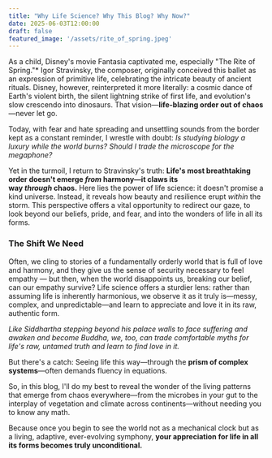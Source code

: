 ```yaml
---
title: "Why Life Science? Why This Blog? Why Now?"
date: 2025-06-03T12:00:00
draft: false
featured_image: '/assets/rite_of_spring.jpeg'
---
```



As a child, Disney's movie Fantasia captivated me, especially "The Rite of Spring."* Igor Stravinsky, the composer, originally conceived this ballet as an expression of primitive life, celebrating the intricate beauty of ancient rituals. Disney, however, reinterpreted it more literally: a cosmic dance of Earth's violent birth, the silent lightning strike of first life, and evolution's slow crescendo into dinosaurs. That vision—**life-blazing order out of chaos**—never let go.

Today, with fear and hate spreading and unsettling sounds from the border kept as a constant reminder, I wrestle with doubt: _Is studying biology a luxury while the world burns? Should I trade the microscope for the megaphone?_

Yet in the turmoil, I return to Stravinsky's truth: **Life's most breathtaking order doesn't emerge _from_ harmony—it claws its way _through_ chaos.** Here lies the power of life science: it doesn't promise a kind universe. Instead, it reveals how beauty and resilience erupt _within_ the storm. This perspective offers a vital opportunity to redirect our gaze, to look beyond our beliefs, pride, and fear, and into the wonders of life in all its forms.

### The Shift We Need

Often, we cling to stories of a fundamentally orderly world that is full of love and harmony, and they give us the sense of security necessary to feel empathy — but then, when the world disappoints us, breaking our belief, can our empathy survive? Life science offers a sturdier lens: rather than assuming life is inherently harmonious, we observe it as it truly is—messy, complex, and unpredictable—and learn to appreciate and love it in its raw, authentic form.

_Like Siddhartha stepping beyond his palace walls to face suffering and awaken and become Buddha, we, too, can trade comfortable myths for life's raw, untamed truth and learn to find love in it._

But there's a catch: Seeing life this way—through the **prism of complex systems**—often demands fluency in equations.

So, in this blog, I'll do my best to reveal the wonder of the living patterns that emerge from chaos everywhere—from the microbes in your gut to the interplay of vegetation and climate across continents—without needing you to know any math.

Because once you begin to see the world not as a mechanical clock but as a living, adaptive, ever-evolving symphony, **your appreciation for life in all its forms becomes truly unconditional.**

